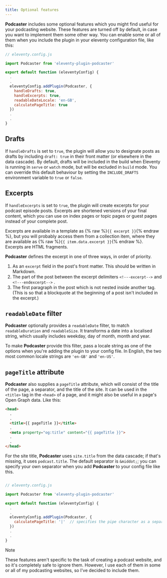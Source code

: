 ```yaml
---
title: Optional features
---
```


**Podcaster** includes some optional features which you might find useful for your podcasting website. These features are turned off by default, in case you want to implement them some other way. You can enable some or all of them when you include the plugin in your eleventy configuration file, like this:

```js
// eleventy.config.js

import Podcaster from 'eleventy-plugin-podcaster'

export default function (eleventyConfig) {
  .
  .
  eleventyConfig.addPlugin(Podcaster, {
    handleDrafts: true,
    handleExcerpts: true,
    readableDateLocale: 'en-GB',
    calculatePageTitle: true
  })
  .
  .
}
```

## Drafts

If `handleDrafts` is set to `true`, the plugin will allow you to designate posts as drafts by including `draft: true` in their front matter (or elsewhere in the data cascade). By default, drafts will be included in the build when Eleventy is running in `serve` or `watch` mode, but will be excluded in `build` mode. You can override this default behaviour by setting the `INCLUDE_DRAFTS` environment variable to `true` or `false`.

## Excerpts

If `handleExcerpts` is set to `true`, the plugin will create excerpts for your podcast episode posts. Excerpts are shortened versions of your final content, which you can use on index pages or topic pages or guest pages instead of your complete post.

Excerpts are available in a template as {% raw %}`{{ excerpt }}`{% endraw %}, but you will probably access them from a collection item, where they are available as {% raw %}`{{ item.data.excerpt }}`{% endraw %}. Excerpts are HTML fragments.

**Podcaster** defines the excerpt in one of three ways, in order of priority.

1. As an `excerpt` field in the post's front matter. This should be written in Markdown.
2. The part of the post between the excerpt delimiters `<!---excerpt-->` and `<!---endexcerpt-->` .
3. The first paragraph in the post which is not nested inside another tag. (This is so that a blockquote at the beginning of a post isn't included in the excerpt.)

## `readableDate` filter

**Podcaster** optionally provides a `readableDate` filter, to match `readableDuration` and `readableSize`. It transforms a date into a localised string, which usually includes weekday, day of month, month and year.

To make **Podcaster** provide this filter, pass a locale string as one of the options when you're adding the plugin to your config file. In English, the two most common locale strings are `'en-GB'` and `'en-US'`.

## `pageTitle` attribute

**Podcaster** also supplies a `pageTitle` attribute, which will consist of the title of the page, a separator, and the title of the site. It can be used in the `<title>` tag in the `<head>` of a page, and it might also be useful in a page's Open Graph data. Like this:

```html
<head>
  .
  .
  <title>{{ pageTitle }}</title>
  .
  <meta property="og:title" content="{{ pageTitle }}">
  .
  .
</head>
```

For the site title, **Podcaster** uses `site.title` from the data cascade; if that's missing, it uses `podcast.title`. The default separator is `&middot;`; you can specify your own separator when you add **Podcaster** to your config file like this.

```js

// eleventy.config.js

import Podcaster from 'eleventy-plugin-podcaster'

export default function (eleventyConfig) {
  .
  .
  eleventyConfig.addPlugin(Podcaster, {
    calculatePageTitle: '|'  // specifies the pipe character as a separator
  })
  .
  .
}
```
> [!Note]
> These features aren't specific to the task of creating a podcast website, and so it's completely safe to ignore them. However, I use each of them in some or all of my podcasting websites, so I've decided to include them.
